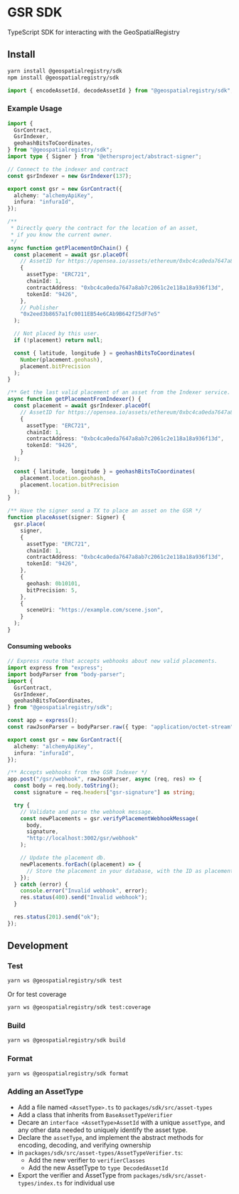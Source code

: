 # GSR SDK

TypeScript SDK for interacting with the GeoSpatialRegistry

## Install

```bash
yarn install @geospatialregistry/sdk
npm install @geospatialregistry/sdk
```

```ts
import { encodeAssetId, decodeAssetId } from "@geospatialregistry/sdk";
```

### Example Usage

```ts
import {
  GsrContract,
  GsrIndexer,
  geohashBitsToCoordinates,
} from "@geospatialregistry/sdk";
import type { Signer } from "@ethersproject/abstract-signer";

// Connect to the indexer and contract
const gsrIndexer = new GsrIndexer(137);

export const gsr = new GsrContract({
  alchemy: "alchemyApiKey",
  infura: "infuraId",
});

/**
 * Directly query the contract for the location of an asset,
 * if you know the current owner.
 */
async function getPlacementOnChain() {
  const placement = await gsr.placeOf(
    // AssetID for https://opensea.io/assets/ethereum/0xbc4ca0eda7647a8ab7c2061c2e118a18a936f13d/9426
    {
      assetType: "ERC721",
      chainId: 1,
      contractAddress: "0xbc4ca0eda7647a8ab7c2061c2e118a18a936f13d",
      tokenId: "9426",
    },
    // Publisher
    "0x2eed3b8657a1fc0011EB54e6CAb9B642f25dF7e5"
  );

  // Not placed by this user.
  if (!placement) return null;

  const { latitude, longitude } = geohashBitsToCoordinates(
    Number(placement.geohash),
    placement.bitPrecision
  );
}

/** Get the last valid placement of an asset from the Indexer service. */
async function getPlacementFromIndexer() {
  const placement = await gsrIndexer.placeOf(
    // AssetID for https://opensea.io/assets/ethereum/0xbc4ca0eda7647a8ab7c2061c2e118a18a936f13d/9426
    {
      assetType: "ERC721",
      chainId: 1,
      contractAddress: "0xbc4ca0eda7647a8ab7c2061c2e118a18a936f13d",
      tokenId: "9426",
    }
  );

  const { latitude, longitude } = geohashBitsToCoordinates(
    placement.location.geohash,
    placement.location.bitPrecision
  );
}

/** Have the signer send a TX to place an asset on the GSR */
function placeAsset(signer: Signer) {
  gsr.place(
    signer,
    {
      assetType: "ERC721",
      chainId: 1,
      contractAddress: "0xbc4ca0eda7647a8ab7c2061c2e118a18a936f13d",
      tokenId: "9426",
    },
    {
      geohash: 0b10101,
      bitPrecision: 5,
    },
    {
      sceneUri: "https://example.com/scene.json",
    }
  );
}
```

#### Consuming webooks

```ts
// Express route that accepts webhooks about new valid placements.
import express from "express";
import bodyParser from "body-parser";
import {
  GsrContract,
  GsrIndexer,
  geohashBitsToCoordinates,
} from "@geospatialregistry/sdk";

const app = express();
const rawJsonParser = bodyParser.raw({ type: "application/octet-stream" });

export const gsr = new GsrContract({
  alchemy: "alchemyApiKey",
  infura: "infuraId",
});

/** Accepts webhooks from the GSR Indexer */
app.post("/gsr/webhook", rawJsonParser, async (req, res) => {
  const body = req.body.toString();
  const signature = req.headers["gsr-signature"] as string;

  try {
    // Validate and parse the webhook message.
    const newPlacements = gsr.verifyPlacementWebhookMessage(
      body,
      signature,
      "http://localhost:3002/gsr/webhook"
    );

    // Update the placement db.
    newPlacements.forEach((placement) => {
      // Store the placement in your database, with the ID as placement.assetId
    });
  } catch (error) {
    console.error("Invalid webhook", error);
    res.status(400).send("Invalid webhook");
  }

  res.status(201).send("ok");
});
```

## Development

### Test

```bash
yarn ws @geospatialregistry/sdk test
```

Or for test coverage

```bash
yarn ws @geospatialregistry/sdk test:coverage
```

### Build

```bash
yarn ws @geospatialregistry/sdk build
```

### Format

```bash
yarn ws @geospatialregistry/sdk format
```

### Adding an AssetType

- Add a file named `<AssetType>.ts` to `packages/sdk/src/asset-types`
- Add a class that inherits from `BaseAssetTypeVerifier`
- Decare an `interface <AssetType>AssetId` with a unique `assetType`, and any other data needed to uniquely identify the asset type.
- Declare the `assetType`, and implement the abstract methods for encoding, decoding, and verifying ownership
- in `packages/sdk/src/asset-types/AssetTypeVerifier.ts`:
  - Add the new verifier to `verifierClasses`
  - Add the new AssetType to `type DecodedAssetId`
- Export the verifier and AssetType from `packages/sdk/src/asset-types/index.ts` for individual use
